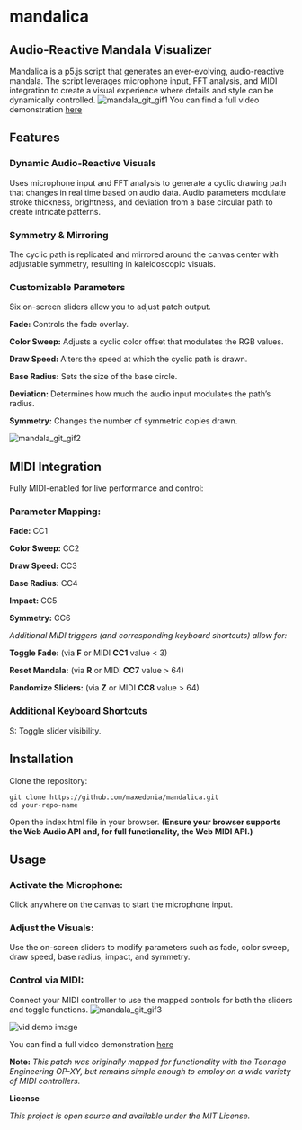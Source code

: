 # mandalica
## **Audio-Reactive Mandala Visualizer**
Mandalica is a p5.js script that generates an ever-evolving, audio-reactive mandala. The script leverages microphone input, FFT analysis, and MIDI integration to create a visual experience where details and style can be dynamically controlled.
![mandala_git_gif1](https://github.com/user-attachments/assets/78146cd2-34ae-4b77-983b-debe260f112f)
You can find a full video demonstration [here](https://youtu.be/O_Std7CS_SE?si=Wob5zYrDjDJRSgMG)
## **Features**
### **Dynamic Audio-Reactive Visuals**
Uses microphone input and FFT analysis to generate a cyclic drawing path that changes in real time based on audio data. Audio parameters modulate stroke thickness, brightness, and deviation from a base circular path to create intricate patterns.

### **Symmetry & Mirroring**
The cyclic path is replicated and mirrored around the canvas center with adjustable symmetry, resulting in kaleidoscopic visuals.

### **Customizable Parameters**

Six on-screen sliders allow you to adjust patch output.

**Fade:** Controls the fade overlay.

**Color Sweep:** Adjusts a cyclic color offset that modulates the RGB values.

**Draw Speed:** Alters the speed at which the cyclic path is drawn.

**Base Radius:** Sets the size of the base circle.

**Deviation:** Determines how much the audio input modulates the path’s radius.

**Symmetry:** Changes the number of symmetric copies drawn.

![mandala_git_gif2](https://github.com/user-attachments/assets/c3733b11-2aed-41c2-b4f4-00ef955e05dc)

## **MIDI Integration**
Fully MIDI-enabled for live performance and control:

### **Parameter Mapping:**
**Fade:** CC1

**Color Sweep:** CC2

**Draw Speed:** CC3

**Base Radius:** CC4

**Impact:** CC5

**Symmetry:** CC6

*Additional MIDI triggers (and corresponding keyboard shortcuts) allow for:*

**Toggle Fade:** (via **F** or MIDI **CC1** value < 3)

**Reset Mandala:** (via **R** or MIDI **CC7** value > 64)

**Randomize Sliders:** (via **Z** or MIDI **CC8** value > 64)


### **Additional Keyboard Shortcuts**
S: Toggle slider visibility.

## **Installation**
Clone the repository:

    git clone https://github.com/maxedonia/mandalica.git
    cd your-repo-name

Open the index.html file in your browser.
**(Ensure your browser supports the Web Audio API and, for full functionality, the Web MIDI API.)**

## **Usage**
### **Activate the Microphone:**
Click anywhere on the canvas to start the microphone input.

### **Adjust the Visuals:**
Use the on-screen sliders to modify parameters such as fade, color sweep, draw speed, base radius, impact, and symmetry.

### **Control via MIDI:**
Connect your MIDI controller to use the mapped controls for both the sliders and toggle functions.
![mandala_git_gif3](https://github.com/user-attachments/assets/ee781161-89c0-448b-a912-5ff4960b50cc)

![vid demo image](https://github.com/user-attachments/assets/93c7c1fa-a30f-44ef-a3b6-24087248d96e)

You can find a full video demonstration [here](https://youtu.be/O_Std7CS_SE?si=Wob5zYrDjDJRSgMG)

**Note:** *_This patch was originally mapped for functionality with the Teenage Engineering OP-XY, but remains simple enough to employ on a wide variety of MIDI controllers._*

**License**

_This project is open source and available under the MIT License._
